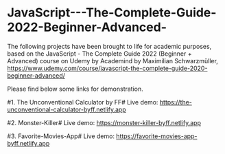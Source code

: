 # JavaScript---The-Complete-Guide-2022-Beginner-Advanced-

The following projects have been brought to life for academic purposes, based on the JavaScript - The Complete Guide 2022 (Beginner + Advanced) course on Udemy by Academind by Maximilian Schwarzmüller, https://www.udemy.com/course/javascript-the-complete-guide-2020-beginner-advanced/

Please find below some links for demonstration.

#1. The Unconventional Calculator by FF#
Live demo: https://the-unconventional-calculator-byff.netlify.app

#2. Monster-Killer#
Live demo: https://monster-killer-byff.netlify.app

#3. Favorite-Movies-App#
Live demo: https://favorite-movies-app-byff.netlify.app

